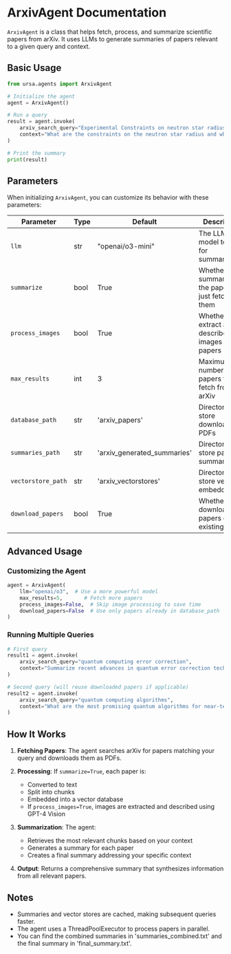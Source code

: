 # ArxivAgent Documentation

`ArxivAgent` is a class that helps fetch, process, and summarize scientific papers from arXiv. It uses LLMs to generate summaries of papers relevant to a given query and context.

## Basic Usage

```python
from ursa.agents import ArxivAgent

# Initialize the agent
agent = ArxivAgent()

# Run a query
result = agent.invoke(
    arxiv_search_query="Experimental Constraints on neutron star radius", 
    context="What are the constraints on the neutron star radius and what uncertainties are there on the constraints?"
)

# Print the summary
print(result)
```

## Parameters

When initializing `ArxivAgent`, you can customize its behavior with these parameters:

| Parameter | Type | Default | Description |
|-----------|------|---------|-------------|
| `llm` | str | "openai/o3-mini" | The LLM model to use for summarization |
| `summarize` | bool | True | Whether to summarize the papers or just fetch them |
| `process_images` | bool | True | Whether to extract and describe images from papers |
| `max_results` | int | 3 | Maximum number of papers to fetch from arXiv |
| `database_path` | str | 'arxiv_papers' | Directory to store downloaded PDFs |
| `summaries_path` | str | 'arxiv_generated_summaries' | Directory to store paper summaries |
| `vectorstore_path` | str | 'arxiv_vectorstores' | Directory to store vector embeddings |
| `download_papers` | bool | True | Whether to download papers or use existing ones |

## Advanced Usage

### Customizing the Agent

```python
agent = ArxivAgent(
    llm="openai/o3",  # Use a more powerful model
    max_results=5,       # Fetch more papers
    process_images=False,  # Skip image processing to save time
    download_papers=False  # Use only papers already in database_path
)
```

### Running Multiple Queries

```python
# First query
result1 = agent.invoke(
    arxiv_search_query="quantum computing error correction", 
    context="Summarize recent advances in quantum error correction techniques"
)

# Second query (will reuse downloaded papers if applicable)
result2 = agent.invoke(
    arxiv_search_query="quantum computing algorithms", 
    context="What are the most promising quantum algorithms for near-term devices?"
)
```

## How It Works

1. **Fetching Papers**: The agent searches arXiv for papers matching your query and downloads them as PDFs.

2. **Processing**: If `summarize=True`, each paper is:
   - Converted to text
   - Split into chunks
   - Embedded into a vector database
   - If `process_images=True`, images are extracted and described using GPT-4 Vision

3. **Summarization**: The agent:
   - Retrieves the most relevant chunks based on your context
   - Generates a summary for each paper
   - Creates a final summary addressing your specific context

4. **Output**: Returns a comprehensive summary that synthesizes information from all relevant papers.

## Notes

- Summaries and vector stores are cached, making subsequent queries faster.
- The agent uses a ThreadPoolExecutor to process papers in parallel.
- You can find the combined summaries in 'summaries_combined.txt' and the final summary in 'final_summary.txt'.
